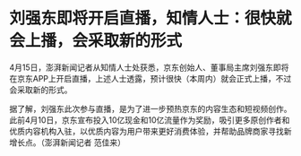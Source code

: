 # 刘强东即将开启直播，知情人士：很快就会上播，会采取新的形式

4月15日，澎湃新闻记者从知情人士处获悉，京东创始人、董事局主席刘强东即将在京东APP上开启直播，上述人士透露，预计很快（本周内）就会正式上播，不过会采取新的形式。

据了解，刘强东此次参与直播，是为了进一步预热京东的内容生态和短视频创作。此前4月10日，京东宣布投入10亿现金和10亿流量作为奖励，吸引更多原创作者和优质内容机构入驻，以优质内容为用户带来更好消费体验，并帮助品牌商家寻找新增长点。（澎湃新闻记者
范佳来）

